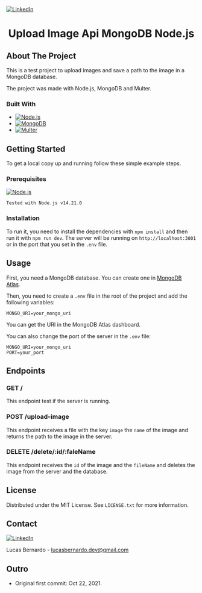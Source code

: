 [![LinkedIn][linkedin-shield]][my-linkedin]

<div align="center">
  <h1 align="center"> Upload Image Api MongoDB Node.js</h1>
</div>

<!-- <img src="/public/example.png" alt="example picture"> -->

<!-- <a href="https://github.com/othneildrew/Best-README-Template">View Demo</a> -->

## About The Project

This is a test project to upload images and save a path to the image in a MongoDB database.

The project was made with Node.js, MongoDB and Multer.

### Built With

- [![Node.js][node-shield]](https://nodejs.org/en/)
- [![MongoDB][mongo-shield]](https://www.mongodb.com/)
- [![Multer][multer-shield]](https://www.npmjs.com/package/multer)

<!-- GETTING STARTED -->

## Getting Started

To get a local copy up and running follow these simple example steps.

### Prerequisites

[![Node.js][node-shield]](https://nodejs.org/en/)

`Tested with Node.js v14.21.0`

### Installation

To run it, you need to install the dependencies with `npm install` and then run it with `npm run dev`. The server will be running on `http://localhost:3001` or in the port that you set in the `.env` file.

## Usage

First, you need a MongoDB database. You can create one in [MongoDB Atlas](https://www.mongodb.com/cloud/atlas).

Then, you need to create a `.env` file in the root of the project and add the following variables:

```env
MONGO_URI=your_mongo_uri
```

You can get the URI in the MongoDB Atlas dashboard.

You can also change the port of the server in the `.env` file:

```env
MONGO_URI=your_mongo_uri
PORT=your_port
```

## Endpoints

### GET /

This endpoint test if the server is running.

### POST /upload-image

This endpoint receives a file with the key `image` the `name` of the image and returns the path to the image in the server.

### DELETE /delete/:id/:faleName

This endpoint receives the `id` of the image and the `fileName` and deletes the image from the server and the database.

<!-- ## Roadmap

- [x] Add Changelog
- [x] Add back to top links
- [ ] Add Additional Templates w/ Examples
- [ ] Add "components" document to easily copy & paste sections of the readme
- [ ] Multi-language Support
    - [ ] Chinese
    - [ ] Spanish -->

<!-- ## Contributing

1. Fork the Project
2. Create your Feature Branch (`git checkout -b feature/AmazingFeature`)
3. Commit your Changes (`git commit -m 'Add some AmazingFeature'`)
4. Push to the Branch (`git push origin feature/AmazingFeature`)
5. Open a Pull Request -->

## License

Distributed under the MIT License. See `LICENSE.txt` for more information.

## Contact

[![LinkedIn][linkedin-shield]][my-linkedin]

Lucas Bernardo - lucasbernardo.dev@gmail.com

## Outro

- Original first commit: Oct 22, 2021.

<!-- ## Acknowledgments

* [Choose an Open Source License](https://choosealicense.com)
* [GitHub Emoji Cheat Sheet](https://www.webpagefx.com/tools/emoji-cheat-sheet)
* [Malven's Flexbox Cheatsheet](https://flexbox.malven.co/)
* [Malven's Grid Cheatsheet](https://grid.malven.co/)
* [Img Shields](https://shields.io)
* [GitHub Pages](https://pages.github.com)
* [Font Awesome](https://fontawesome.com)
* [React Icons](https://react-icons.github.io/react-icons/search) -->

<!-- LINKS -->

[my-linkedin]: https://www.linkedin.com/in/lucas-bernardo-94a587182/

<!-- SHIELDS URL -->

[linkedin-shield]: https://img.shields.io/badge/-LinkedIn-black.svg?style=for-the-badge&logo=linkedin&colorB=555
[nextjs-shield]: https://img.shields.io/badge/next.js-000000?style=for-the-badge&logo=nextdotjs&logoColor=white
[react-shield]: https://img.shields.io/badge/React-20232A?style=for-the-badge&logo=react&logoColor=61DAFB
[tailwindcss-shield]: https://img.shields.io/badge/Tailwind_CSS-38B2AC?style=for-the-badge&logo=tailwind-css&logoColor=white
[firebase-shield]: https://img.shields.io/badge/firebase-ffca28?style=for-the-badge&logo=firebase&logoColor=black
[node-shield]: https://img.shields.io/badge/Node.js-43853D?style=for-the-badge&logo=node.js&logoColor=white
[mongo-shield]: https://img.shields.io/badge/MongoDB-4EA94B?style=for-the-badge&logo=mongodb&logoColor=white
[multer-shield]: https://img.shields.io/badge/Multer-4EA94B?style=for-the-badge&logo=multer&logoColor=white
